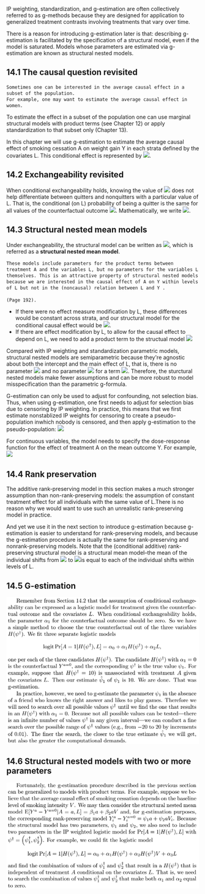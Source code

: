 IP weighting, standardization, and g-estimation are often collectively referred to as g-methods because they are designed for application to generalized treatment contrasts involving treatments that vary over time.

There is a reason for introducing g-estimation later is that: describing g-estimation is facilitated by the specification of a structural model, even if the model is saturated. Models whose parameters are estimated via g-estimation are known as structural nested models. 

## 14.1 The causal question revisited
```
Sometimes one can be interested in the average causal effect in a subset of the population. 
For example, one may want to estimate the average causal effect in women.
```
To estimate the effect in a subset of the population one can use marginal structural models with product terms (see Chapter 12) or apply standardization to that subset only (Chapter 13).

In this chapter we will use g-estimation to estimate the average causal effect of smoking cessation A on weight gain Y in each strata defined by the covariates L. This conditional effect is represented by <img src="https://render.githubusercontent.com/render/math?math=E[Y^{a,c=0}|L] - E[Y^{a=0,c=0}|L]">.

## 14.2 Exchangeability revisited
When conditional exchangeability holds, knowing the value of <img src="https://render.githubusercontent.com/render/math?math=Y^{a=0}"> does not help differentiate between quitters and nonquitters with a particular value of L. That is, the conditional (on L) probability of being a quitter is the same for all values of the counterfactual outcome <img src="https://render.githubusercontent.com/render/math?math=Y^{a=0}">. Mathematically, we write <img src="https://render.githubusercontent.com/render/math?math=Pr[A=1|Y^{a=0}, L] = Pr[A=1|L]">.

## 14.3 Structural nested mean models
Under exchangeability, the structural model can be written as <img src="https://render.githubusercontent.com/render/math?math=E[Y^{a} - Y^{a=0}|A=a,L] = \beta_{1}a %2B\beta{2}aL">, which is referred as a **structural nested mean model**. 
```
These models include parameters for the product terms between treatment A and the variables L, but no parameters for the variables L themselves. This is an attractive property of structural nested models because we are interested in the causal effect of A on Y within levels of L but not in the (noncausal) relation between L and Y .

(Page 192). 
```
- If there were no effect measure modification by L, these differences would be constant across strata, and our structural model for the conditional causal effect would be <img src="https://render.githubusercontent.com/render/math?math=E[Y^{a} - Y^{a=0}|A=a,L] = \beta_{1} * a">.
- If there are effect modification by L, to allow for the causal effect to depend on L, we need to add a product term to the structual model <img src="https://render.githubusercontent.com/render/math?math=E[Y^{a} - Y^{a=0}|A=a,L] = \beta_{1}a %2B \beta_{2}aL">

Compared with IP weighting and standardization parametric models, structural nested models are semiparametric because they're agnostic about both the intercept and the main effect of L, that is, there is no parameter <img src="https://render.githubusercontent.com/render/math?math=\beta_{0}"> and no parameter <img src="https://render.githubusercontent.com/render/math?math=\beta_{3}"> for a term <img src="https://render.githubusercontent.com/render/math?math=\beta_{3} * L">. Therefore, the sturctural nested models make fewer assumptions and can be more robust to model misspecification than the parametric g-formula.

G-estimation can only be used to adjust for confounding, not selection bias. Thus, when using g-estimation, one first needs to adjust for selection bias due to censoring by IP weighting. In practice, this means that we first estimate nonstablized IP weights for censoring to create a pseudo-population inwhich nobody is censored, and then apply g-estimation to the pseudo-population: <img src="https://render.githubusercontent.com/render/math?math=E[Y^{a, c=0} - Y^{a=0,c=0}|A=a,L] = \beta_{1}a %2B \beta_{2}aL">

For continuous variables, the model needs to specify the dose-response function for the effect of treatment A on the mean outcome  Y. For example, <img src="https://render.githubusercontent.com/render/math?math=E[Y^{a} - Y^{a=0}|A=a,L] = \beta_{1}a %2B \beta_{2}a^{2} %2B \beta_{3}aL %2B \beta_{4}a^{2}L">


## 14.4 Rank preservation
The additive rank-preserving model in this section makes a much stronger assumption than non-rank-preserving models: the assumption of constant treatment effect for all individuals with the same value of L.There is no reason why we would want to use such an unrealistic rank-preserving model in practice. 

And yet we use it in the next section to introduce g-estimation because g-estimation is easier to understand for rank-preserving models, and because the g-estimation procedure is actually the same for rank-preserving and nonrank-preserving models. Note that the (conditional additive) rank-preserving structural model is a structural mean model–the mean of the individual shifts from <img src="https://render.githubusercontent.com/render/math?math=Y^{a=0}"> to <img src="https://render.githubusercontent.com/render/math?math=Y^{a=1}">is equal to each of the individual shifts within levels of L.


## 14.5 G-estimation
![image](/img/g_estimate_1.png)

## 14.6 Structural nested models with two or more parameters
 
![image](/img/g_estimate_2.png)
